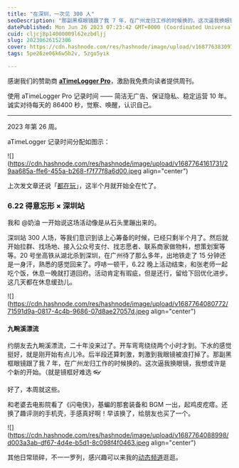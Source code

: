 ```yaml
---
title: "在深圳，一次见 300 人"
seoDescription: "那副黑框眼镜跟了我 7 年，在广州龙归工作的时候换的。这次逼我换眼镜，我想或许是个新的开始。"
datePublished: Mon Jun 26 2023 07:23:42 GMT+0000 (Coordinated Universal Time)
cuid: cljcj8p14000009l62ezbdljj
slug: 20230626152306
cover: https://cdn.hashnode.com/res/hashnode/image/upload/v1687763830974/efe44471-af0c-4db7-8693-bfcf1baad74c.jpeg
tags: 5pe26ze06k6w5b2v, 5zgo5yik

---
```


感谢我们的赞助商 [**aTimeLogger Pro**](https://atimelogger.pro/)，激励我免费向读者提供周刊。

使用 aTimeLogger Pro 记录时间 —— 简洁无广告、保证隐私、稳定运营 10 年。诚实对待每天的 86400 秒，觉察、唤醒，认识自己。

---

2023 年第 26 周。

aTimeLogger 记录时间分配如图示：

![](https://cdn.hashnode.com/res/hashnode/image/upload/v1687764161731/29aa685a-ffe6-455a-b268-f7f77f8a6d00.jpeg align="center")

上次发文章还说「[都在玩](http://mp.weixin.qq.com/s?__biz=MzI3MzU5MDA1OQ==&mid=2247487768&idx=1&sn=261798134678e214d491c43049cbc07b&chksm=eb21a35cdc562a4ad5fe682627ddc020a44fab5753446361a6125f42b31578eff238f28ae521&scene=21#wechat_redirect)」，这半个月就开始全在忙了。

### **6.22 得意忘形 × 深圳站**

我和 @奶油 一开始说这场活动像是从石头里蹦出来的。

深圳站 300 人场，等我们意识到该上心筹备的时候，已经只剩半个月了。然后就开始拉群、找场地、接入公众号支付、找志愿者、联系商家做物料，想策划案等等。20 号坐高铁从湖北杀到深圳，在广州待了那么多年，出地铁走了 15 分钟还是一身汗，熟悉的感觉回来了。哼哧一顿干，6.22 晚上活动结束，和张老师一起吃个饭，休息一晚就打道回府。活动肯定有瑕疵，但是还行，留给下回优化进步。这几天都在休息缓劲儿。

![](https://cdn.hashnode.com/res/hashnode/image/upload/v1687764080772/71591d9a-0817-4c4b-9686-07d8ae27057d.jpeg align="center")

#### **九畹溪漂流**

约朋友去九畹溪漂流，二十年没来过了。开车弯弯绕绕两个小时才到。下水的感觉挺好，就是刚开始有点儿冷。后半段还算刺激，刺激到我眼镜被浪打掉了。那副黑框眼镜跟了我 7 年，在广州龙归工作的时候换的。这次逼我换眼镜，我想或许是个新的开始。（就是镜框好难选 👓

好了，本周就这些。

和老婆去电影院看了《闪电侠》，基蝙的那套装备和 BGM 一出，起鸡皮疙瘩。还换了趣评测的手机壳，手感真好啊！早该换了，给朋友也买了一个。

![](https://cdn.hashnode.com/res/hashnode/image/upload/v1687764088998/d003a3ab-df67-4d4e-b5d1-8c098f4f0463.jpeg align="center")

其他日常琐碎，不一一罗列，感兴趣可以来我的[动态频道](https://mp.weixin.qq.com/s/A_yK10ktL8Nl7RzsnGwzEg)逛逛。